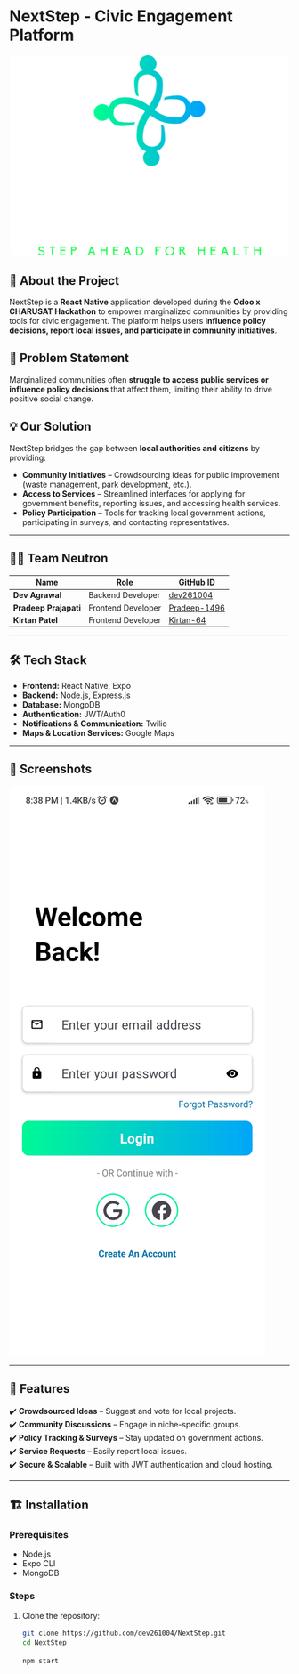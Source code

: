 # NextStep - Civic Engagement Platform
<div align="center">
  <img src="ScreenShot/banner.png" alt="Image description" width="500"/><br/>
</div> 
<!-- ![NextStep Banner](https://github.com/dev261004/NextStep/ScreenShot/banner.png) -->

## 🚀 About the Project  
NextStep is a **React Native** application developed during the **Odoo x CHARUSAT Hackathon** to empower marginalized communities by providing tools for civic engagement. The platform helps users **influence policy decisions, report local issues, and participate in community initiatives**.

## 📌 Problem Statement  
Marginalized communities often **struggle to access public services or influence policy decisions** that affect them, limiting their ability to drive positive social change.

## 💡 Our Solution  
NextStep bridges the gap between **local authorities and citizens** by providing:  
- **Community Initiatives** – Crowdsourcing ideas for public improvement (waste management, park development, etc.).  
- **Access to Services** – Streamlined interfaces for applying for government benefits, reporting issues, and accessing health services.  
- **Policy Participation** – Tools for tracking local government actions, participating in surveys, and contacting representatives.  

---

## 👨‍💻 Team Neutron  
| Name          | Role                | GitHub ID |
|--------------|---------------------|-----------|
| **Dev Agrawal** | Backend Developer  | [dev261004](https://github.com/dev261004) |
| **Pradeep Prajapati** | Frontend Developer  | [Pradeep-1496](https://github.com/Pradeep-1496) |
| **Kirtan Patel** | Frontend Developer | [Kirtan-64](https://github.com/Kirtan-64) |

---

## 🛠️ Tech Stack  
- **Frontend:** React Native, Expo  
- **Backend:** Node.js, Express.js  
- **Database:** MongoDB  
- **Authentication:** JWT/Auth0  
- **Notifications & Communication:** Twilio  
- **Maps & Location Services:** Google Maps  

---

## 📱 Screenshots  
![Home](https://github.com/Pradeep-1496/NextStep/blob/main/ScreenShot/login.jpg)

  
---

## 🎯 Features  
✔️ **Crowdsourced Ideas** – Suggest and vote for local projects.  
✔️ **Community Discussions** – Engage in niche-specific groups.  
✔️ **Policy Tracking & Surveys** – Stay updated on government actions.  
✔️ **Service Requests** – Easily report local issues.  
✔️ **Secure & Scalable** – Built with JWT authentication and cloud hosting.  

---

## 🏗️ Installation  
### Prerequisites  
- Node.js  
- Expo CLI  
- MongoDB  

### Steps  
1. Clone the repository:  
   ```sh
   git clone https://github.com/dev261004/NextStep.git
   cd NextStep

   npm start
